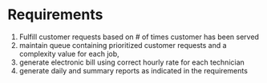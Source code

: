 # Requirements

1. Fulfill customer requests based on # of times customer has been served
1. maintain queue containing prioritized customer requests and a complexity value for each job,
1. generate electronic bill using correct hourly rate for each technician
1. generate daily and summary reports as indicated in the requirements
